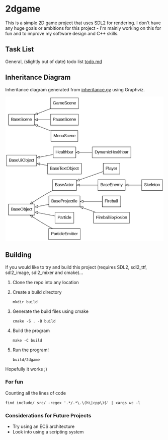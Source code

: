 # 2dgame

This is a ~~simple~~ 2D game project that uses SDL2 for rendering. I don't have any huge goals or ambitions for this project - I'm mainly working on this for fun and to improve my software design and C++ skills.

## Task List
General, (slightly out of date) todo list [todo.md](todo.md)

## Inheritance Diagram

Inheritance diagram generated from [inheritance.gv](inheritance.gv) using Graphviz.

![inheritance.gv.png](inheritance.gv.png)

## Building

If you would like to try and build this project (requires SDL2, sdl2_ttf, sdl2_image, sdl2_mixer and cmake)...

1. Clone the repo into any location

2. Create a build directory
    ```shell
    mkdir build
    ```

3. Generate the build files using cmake
    ```shell
    cmake -S . -B build
    ```

4. Build the program
    ```shell
    make -C build
    ```

5. Run the program!
    ```shell
    build/2dgame
    ```

Hopefully it works ;)

### For fun

Counting all the lines of code
```shell
find include/ src/ -regex '.*/.*\.\(h\|cpp\)$' | xargs wc -l
```

### Considerations for Future Projects

- Try using an ECS architecture
- Look into using a scripting system

